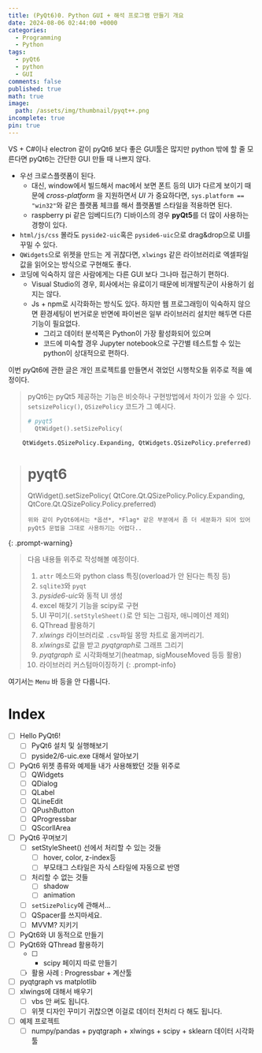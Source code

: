 ```yaml
---
title: (PyQt6)0. Python GUI + 해석 프로그램 만들기 개요
date: 2024-08-06 02:44:00 +0000
categories:
  - Programming
  - Python
tags:
  - pyQt6
  - python
  - GUI
comments: false
published: true
math: true
image:
  path: /assets/img/thumbnail/pyqt++.png
incomplete: true
pin: true
---
```


VS + C#이나 electron 같이 pyQt6 보다 좋은 GUI툴은 많지만 python 밖에 할 줄 모른다면 pyQt6는 간단한 GUI 만들 때 나쁘지 않다.
- 우선 크로스플랫폼이 된다.
    - 대신, window에서 빌드해서 mac에서 보면 폰트 등의 UI가 다르게 보이기 때문에 *cross-platform* 을 지원하면서 *UI* 가 중요하다면, `sys.platform == "win32"`와 같은 플랫폼 체크를 해서 플랫폼별 스타일을 적용하면 된다.
    - raspberry pi 같은 임베디드(?) 디바이스의 경우 **pyQt5**를 더 많이 사용하는 경향이 있다.
- `html/js/css` 몰라도 `pyside2-uic`혹은 `pyside6-uic`으로 drag&drop으로 UI를 꾸밀 수 있다.
- `QWidgets`으로 위젯을 만드는 게 귀찮다면, `xlwings` 같은 라이브러리로 엑셀파일 값을 읽어오는 방식으로 구현해도 좋다.
- 코딩에 익숙하지 않은 사람에게는 다른 GUI 보다 그나마 접근하기 편하다.
	- Visual Studio의 경우, 회사에서는 유료이기 때문에 비개발직군이 사용하기 쉽지는 않다.
	- Js + npm로 시각화하는 방식도 있다. 하지만 웹 프로그래밍이 익숙하지 않으면 환경세팅이 번거로운 반면에 파이썬은 일부 라이브러리 설치만 해두면 다른 기능이 필요없다.
		- 그리고 데이터 분석쪽은 Python이 가장 활성화되어 있으며
		- 코드에 미숙할 경우 Jupyter notebook으로 구간별 테스트할 수 있는 python이 상대적으로 편하다. 

이번 pyQt6에 관한 글은 개인 프로젝트를 만들면서 겪었던 시행착오들 위주로 적을 예정이다.

> pyQt6는 pyQt5 제공하는 기능은 비슷하나 구현방법에서 차이가 있을 수 있다. `setsizePolicy()`, `QSizePolicy` 코드가 그 예시다.
> ```python
># pyqt5
>   QtWidget().setSizePolicy(
        QtWidgets.QSizePolicy.Expanding, QtWidgets.QSizePolicy.preferred) 
># pyqt6
>   QtWidget().setSizePolicy(
        QtCore.Qt.QSizePolicy.Policy.Expanding, QtCore.Qt.QSizePolicy.Policy.preferred)
> ```
> 위와 같이 PyQt6에서는 *옵션*, *Flag* 같은 부분에서 좀 더 세분화가 되어 있어 pyQt5 문법을 그대로 사용하기는 어렵다..
{: .prompt-warning}

> 다음 내용들 위주로 작성해볼 예정이다.
>
> 1. `attr` 메소드와 python class 특징(overload가 안 된다는 특징 등)
> 2. `sqlite3`와 `pyqt`
> 3. *pyside6-uic*와 동적 UI 생성
> 4. excel 해찾기 기능을 scipy로 구현
> 5. UI 꾸미기(`.setStyleSheet()`로 안 되는 그림자, 애니메이션 제외)
> 6. QThread 활용하기
> 7. *xlwings* 라이브러리로 `.csv`파일 몽땅 차트로 옮겨버리기.
> 8. *xlwings*로 값을 받고 *pyqtgraph*로 그래프 그리기
> 9. *pyqtgraph* 로 시각화해보기(heatmap, sigMouseMoved 등등 활용)
> 10. 라이브러리 커스텀마이징하기
{: .prompt-info} 


여기서는 `Menu` 바 등을 안 다룹니다.
# Index
- [ ] Hello PyQt6!
	- [ ] PyQt6 설치 및 실행해보기
	- [ ] pyside2/6-uic.exe 대해서 알아보기
- [ ] PyQt6 위젯 종류와 예제들
      내가 사용해봤던 것들 위주로
	- [ ] QWidgets
	- [ ] QDialog
	- [ ] QLabel
	- [ ] QLineEdit
	- [ ] QPushButton
	- [ ] QProgressbar
	- [ ] QScorllArea
- [ ] PyQt6 꾸며보기
	- [ ] setStyleSheet() 선에서 처리할 수 있는 것들
		- [ ] hover, color, z-index등
		- [ ] 부모태그 스타일은 자식 스타일에 자동으로 반영
	- [ ] 처리할 수 없는 것들
		- [ ] shadow
		- [ ] animation
	- [ ] `setSizePolicy`에 관해서...
	- [ ] QSpacer를 쓰지마세요.
	- [ ] MVVM? 지키기
- [ ] PyQt6와 UI 동적으로 만들기
- [ ] PyQt6와 QThread 활용하기
	- [ ] + scipy 페이지 따로 만들기
	- [ ] 활용 사례 : Progressbar + 계산툴
- [ ] pyqtgraph vs matplotlib
- [ ] xlwings에 대해서 배우기
	- [ ] vbs 안 써도 됩니다.
	- [ ] 위젯 디자인 꾸미기 귀찮으면 이걸로 데이터 전처리 다 해도 됩니다. 
- [ ] 예제 프로젝트
	- [ ] numpy/pandas + pyqtgraph + xlwings + scipy + sklearn 데이터 시각화툴